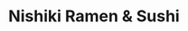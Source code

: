 ---
layout: place
title: "Nishiki Ramen & Sushi"
permalink: /maryland/gaithersburg/nishiki-ramen-sushi.html
stateAbbr: MD
stateName: Maryland
cityName: Gaithersburg
seo:
  name: "Nishiki Ramen & Sushi"
  type: Restaurant
  links: http://www.nishikiramenmd.com/
description: "Looking for sushi in Gaithersburg, Maryland? Check out Nishiki Ramen & Sushi for a delightful Japanese dining experience. Enjoy a variety of sushi and other ..."
place_id: ChIJDRVcamsttokRJrY_JwkrjoY
photos:
  - name: >-
      places/ChIJDRVcamsttokRJrY_JwkrjoY/photos/AeeoHcLwB5UUI1wdTA0ZU60zL1ZgYPC4Ommqc35e-lFpatIUf7znMPQ8PkWogpH1us1yLQ2TToJLILCQ-4cfFnfVKR8jYEA9ajrfqIDiwZ4WzbDzeGncOmmhEDqE0QI8cFvrAYNA0pOOQ0U6xZYcrTqsWdnFT14vuxB2WbXKgaAJaP-te6iFd9NEBTkkBoIl7LIFxtOM4TNoMAF9C305gEiMkJSk8eqIxKhkynkihn8SzSTtTGcFz6jTSJudIjAr-_uysGethZ5qrayF-mEj3XtKHwVNU1N3nh_DUWZU7hsIdsIuJEEi4VrhtvQWZENwRqrQPjgJGCetraRTqLwwmb2F42Iitx26UWeNc61qcg2lrsj-LjjEjYlP3HDd0rZwuT0n8VhkjVU-0hXocpV6TrcBDYg60zxQpIpgJ_UObRFp1tNcuxQ
    widthPx: 4032
    heightPx: 3024
    authorAttributions:
      - displayName: Stella NT
        uri: https://maps.google.com/maps/contrib/117270508285545005453
        photoUri: >-
          https://lh3.googleusercontent.com/a-/ALV-UjXnxOWlfdsGjdq5LjHTT-tDkrSsnDhuTKeN0iu1S3yhHtoC1QNA1A=s100-p-k-no-mo
    flagContentUri: >-
      https://www.google.com/local/imagery/report/?cb_client=maps_api_places.places_api&image_key=!1e10!2sCIHM0ogKEICAgID68OWV9gE&hl=en-US
    googleMapsUri: >-
      https://www.google.com/maps/place//data=!3m4!1e2!3m2!1sCIHM0ogKEICAgID68OWV9gE!2e10!4m2!3m1!1s0x89b62d6b6a5c150d:0x868e2b09273fb626
  - name: >-
      places/ChIJDRVcamsttokRJrY_JwkrjoY/photos/AeeoHcJDyS4sgdlpa1Idf4bh0e9yXXNnpRbLtDeW5CtYEwzABcTQ4bsXqV4eFBKZfOQ2E6bnMfA2VE7YsHpoo4kIYdJhCV1fM-ntPYXbecGzyUyHYDeMNRtyoXTMUQuSnc3jz_oC-T9kdB1AAcvj6arT2OxjUvZcnnMNZv9iIunCscunxftPtA00Vjlgj7xSJ91V5ZWw8wvaaEheIQ_4_ArF4GhPGs6g_WZo0GO5UDe1ECZNgtVJZt_PGyQDgCIAeysGqcI_GU7hV1sFBe6bHVi1x7z8AyJKCVc1ow9TAZmbRfmkUA
    widthPx: 4032
    heightPx: 3024
    authorAttributions:
      - displayName: Nishiki Ramen & Sushi
        uri: https://maps.google.com/maps/contrib/110736394873697748185
        photoUri: >-
          https://lh3.googleusercontent.com/a/ACg8ocJV5EYaDff-kxdO8PABF1dQXruzJ6TMg7_ddYVdBs_J7LXxkA=s100-p-k-no-mo
    flagContentUri: >-
      https://www.google.com/local/imagery/report/?cb_client=maps_api_places.places_api&image_key=!1e10!2sAF1QipNtPpZ02XCLVE7SbUcvogRaNZIp-YLPwbPAg7tA&hl=en-US
    googleMapsUri: >-
      https://www.google.com/maps/place//data=!3m4!1e2!3m2!1sAF1QipNtPpZ02XCLVE7SbUcvogRaNZIp-YLPwbPAg7tA!2e10!4m2!3m1!1s0x89b62d6b6a5c150d:0x868e2b09273fb626
  - name: >-
      places/ChIJDRVcamsttokRJrY_JwkrjoY/photos/AeeoHcK9yfECy2U9bxm5ljjae0fw5gfuSQpinlnwkBvV1IKpyxAGiRUCQTBVzGMiS03tpeN5hz-YZGqODT9Fy-5NGzvsIMMskjHdtFTgQfdyNSmodFA2d-v-ra6JRkm4Xi5FYqrzrzrLzRBo9QU9U194tCLp15JjZdg3T73LdKxYA0YE6urREB0siOhMPvlSLgqv_vy2Rya1M5XXO2vum7BvfoQL3a1LNqafPgpuMq-Q5CoG_6aHxjHmoQoqykWbdd2N1dgx7qiwNFrghYp8S-VQ2P6cx8KCa874XZ74qk2008v3MtZGI5wZYcv8yU75b0a59Tqp6TuShxG7FaaCa6foMfk6DwfrSr0DRrCB2dCFWDHa7cPPGlWpkpnWXFl_b-0Zu7G6gsDgWzgOswfyloAySrCAKQ7MGHCKJgiIkJyR6kD9HxEBKqzkfyL-GNlX7g
    widthPx: 4080
    heightPx: 3072
    authorAttributions:
      - displayName: Don Abalos
        uri: https://maps.google.com/maps/contrib/101145076786094769734
        photoUri: >-
          https://lh3.googleusercontent.com/a-/ALV-UjUt4xUb-ttYL7F9wvlzi7gdoGYVLzMqrVpQAjUkzAs_N1Nbu6eA=s100-p-k-no-mo
    flagContentUri: >-
      https://www.google.com/local/imagery/report/?cb_client=maps_api_places.places_api&image_key=!1e10!2sCIABIhADydER2SP-MWf6rioAAlmp&hl=en-US
    googleMapsUri: >-
      https://www.google.com/maps/place//data=!3m4!1e2!3m2!1sCIABIhADydER2SP-MWf6rioAAlmp!2e10!4m2!3m1!1s0x89b62d6b6a5c150d:0x868e2b09273fb626
  - name: >-
      places/ChIJDRVcamsttokRJrY_JwkrjoY/photos/AeeoHcLMIQzMMNX9ydw1Nnc9z77P81MtZh4ld-1_v_ONSTsmyKGIdJ__Z5ZRy6zOxXQmY0cYNYWpGN7NilJsEt3v-6NyGV3e2U95kvxLKRbRefAGZihILE8leHXZCaSiVTMpQR0XZpr2jkkfRPuiKWgANWdYYN7YkZBYYpukEJq-FkHbyO1_LMr_1-t6msa_ICl38h5C3SLPdjAbH7Rzc3LNLfmz9hoh3gwHFgX7XTVU71Bb9tCwgelO51FWD66ee9q3j9px-r_Czs3SolFKQ2BqbzdQpMQqMTtVGxX4KF4ZPhKUw7nusSlj2y2wY_b_jcgK07R2fGrXNyPlgVAM1a9l8EcvBn9JY6qeQc7LVnfMJ6Vp_uUieuWZFjSoYrx3aq_jnzUTVjz7jf74PllpF7AfLtqGzPgowLP6Nu2UPTzka6UdrJj-
    widthPx: 4800
    heightPx: 3614
    authorAttributions:
      - displayName: Joseph L
        uri: https://maps.google.com/maps/contrib/113301220305560842056
        photoUri: >-
          https://lh3.googleusercontent.com/a-/ALV-UjXhVNd7uQWTTPrXSXiQsuZWv_dW8NjcjT_jz6GYSGybMYgzobw=s100-p-k-no-mo
    flagContentUri: >-
      https://www.google.com/local/imagery/report/?cb_client=maps_api_places.places_api&image_key=!1e10!2sCIHM0ogKEICAgID3k46O1wE&hl=en-US
    googleMapsUri: >-
      https://www.google.com/maps/place//data=!3m4!1e2!3m2!1sCIHM0ogKEICAgID3k46O1wE!2e10!4m2!3m1!1s0x89b62d6b6a5c150d:0x868e2b09273fb626
  - name: >-
      places/ChIJDRVcamsttokRJrY_JwkrjoY/photos/AeeoHcLEzlLEzXwNruyeKB_zt0I_QPad6LK1fSYabufzK9VODipZACiiUoX5nZyhYlitQjXU3Zta-SiPgoJjKdyDXVoA49wpwUZ5kjHcLhmXP045pCE6iku_7r7RaxMR3ihOPQUvnTtLw5wDEtpm2ltgShBXc0C0dsIR37cmOnY1t9M3O33o2p0SiGqgWCpVxA1-f9iE-0-SFKQsH5VqboEz3BlGmrJZJ91r1_oc0KP6SssdWlIScgAinyDH3LpO8lKMRn0k3vJDCdnYLae6r__69TNlZG2IAdJeDPp44EwZf_K6W5PBgu1eD_Wv-DDfGUbH4W1fZJ4K0P-HNriECOOTnYS0foYk-Ubbo8PuWVjlWqmH3Onhg0IeTbyepuVWoPUVmq6dfBc5PvmA-0sE6d6ea6JWyl8oi5LytBasQA-kl1aWuEeq
    widthPx: 3024
    heightPx: 4032
    authorAttributions:
      - displayName: Monica Molina
        uri: https://maps.google.com/maps/contrib/104129364808858726311
        photoUri: >-
          https://lh3.googleusercontent.com/a-/ALV-UjUu1LPdETUD2diWWbeQxCbL6d160OsTqZD6BMZzeDrPQy5IhuWV=s100-p-k-no-mo
    flagContentUri: >-
      https://www.google.com/local/imagery/report/?cb_client=maps_api_places.places_api&image_key=!1e10!2sCIHM0ogKEICAgIDupNbX_QE&hl=en-US
    googleMapsUri: >-
      https://www.google.com/maps/place//data=!3m4!1e2!3m2!1sCIHM0ogKEICAgIDupNbX_QE!2e10!4m2!3m1!1s0x89b62d6b6a5c150d:0x868e2b09273fb626
  - name: >-
      places/ChIJDRVcamsttokRJrY_JwkrjoY/photos/AeeoHcJqAmVz_1qK3jdapBjVjgpLx9K0cM8JsbNHyGqttAz0fID_s_Hm0Pztad-lKJ7_FLInBbvr14NYUr_ZSNbSdLAdZLBJ0JxTha0k7EmXMqXzuFYqPnNINbl6i0Ggl8RhRHVnrX9QOomfvepE6W904CH3ru9X-l851gsX4AU2lgccL9SdunUR0BsC4mn_t4bvxQmTdSytXOtsLvygBQ3EhzWiPsi1vN40YYmDUrd_XIZLbnpGr5rcvTXu6Lygyl5lfC5GN1GXAWRztn5yT20GbD6g9N8-1VDt2ITWwb5mtHj7C8n4Cd838ngC-4tO1sREkRp3s05Pi7YQ56RyRIaiRvDWOnzLh6wxUTIzh-FnwXRBS-lWEU9uotRajJPrlFepHFW8E0z5cpQ6Xsg1PymEoVNCNDPTgq7KpxsFD8OXle2FojWD
    widthPx: 4000
    heightPx: 2556
    authorAttributions:
      - displayName: Al Cohen
        uri: https://maps.google.com/maps/contrib/107542443173392886540
        photoUri: >-
          https://lh3.googleusercontent.com/a-/ALV-UjVgLG3kxFuqZU-LtU92er4Q38Vo4WA4K3HWVm0MqUjfPasH91Nd=s100-p-k-no-mo
    flagContentUri: >-
      https://www.google.com/local/imagery/report/?cb_client=maps_api_places.places_api&image_key=!1e10!2sCIHM0ogKEICAgIDTydSQgAE&hl=en-US
    googleMapsUri: >-
      https://www.google.com/maps/place//data=!3m4!1e2!3m2!1sCIHM0ogKEICAgIDTydSQgAE!2e10!4m2!3m1!1s0x89b62d6b6a5c150d:0x868e2b09273fb626
  - name: >-
      places/ChIJDRVcamsttokRJrY_JwkrjoY/photos/AeeoHcJjekzH4j43ySiz3iAxngqCQVY1Gg065Gap24U9g_wAmsghiA2kBHsbzZ8IK7MloVLwuHOqtbeU1pa8si5rXsD912u0xi-8O-GbKL0dY2TGrsYEC9Xe6DbFoSKPm_NgmJ7FkG_0B07A11ATMe-VP0NrZ6ZhFMwLk200uxPFUR-hv7OFK-iv7N1tVmu03RGwHDDJpYTniE7SHxwR8AoHaS1zYkQEsmnSdxEggjVx1Wh96c-dqna5nG13sETeYgfEPX0NWwXNBLWd0yZd4Y2riBBKqD44ly9Y1SqRHq6RYJoQYzZH_Jwos90CqPMm9uyop7rySrTlBMWo5barQ8U_UFhnLlYXvLMdQ6h0jEUXM-ECEVOTfz11qLMxDUqY1RN9Ko1W_0jW3eBro6Tgbty8uiSmQgsjY8HxHk3Qz9OJ00WIYQ
    widthPx: 3021
    heightPx: 3495
    authorAttributions:
      - displayName: Vic
        uri: https://maps.google.com/maps/contrib/105154574514155203794
        photoUri: >-
          https://lh3.googleusercontent.com/a-/ALV-UjX0zyj-kEx793TZINOfpemu5RBTv1bYXhFQJDLqX7vK0DjdQo7H=s100-p-k-no-mo
    flagContentUri: >-
      https://www.google.com/local/imagery/report/?cb_client=maps_api_places.places_api&image_key=!1e10!2sCIHM0ogKEICAgIDRi8aPUA&hl=en-US
    googleMapsUri: >-
      https://www.google.com/maps/place//data=!3m4!1e2!3m2!1sCIHM0ogKEICAgIDRi8aPUA!2e10!4m2!3m1!1s0x89b62d6b6a5c150d:0x868e2b09273fb626
  - name: >-
      places/ChIJDRVcamsttokRJrY_JwkrjoY/photos/AeeoHcKk0TP0TiyVX7YYA6AYpbPExk7uXwl21WC5cShWfIKzbDMxuaTE40foAhHSt5omLQR6otGX5gwHUPgwo6CKcr3UqigkiTEU82I4tRWx8UN4IRcJJJqR05X7C46__3Gq92sLS80Do-ODkRxVX2PKQe9tc0pyU3jdWc1mmgVnA3-A7UpL5Yy1aUqaplUCxQBFXtveR886b1wtyF6opYEKyI69pYz8LfWMSfCrLdHdCE39KUCDx3KuihDAvWIISqMKd38Fh2mBaeVcpo0TijafnYV1w0QdwenjHwzcZnaxOm-iqcgtD9uIsVW-PKOnqzdX9qMcvqtstVCMwIQX_58noTlUslNSpsl49SYVPQPO3Oyf9wrEICe4ZMo_yfyeB_5RJlzqCiRDVqQ2zKS3gYZR6APCw_HXMb9u_Y3TDDJ4cZkHCw
    widthPx: 1920
    heightPx: 1080
    authorAttributions:
      - displayName: Stella NT
        uri: https://maps.google.com/maps/contrib/117270508285545005453
        photoUri: >-
          https://lh3.googleusercontent.com/a-/ALV-UjXnxOWlfdsGjdq5LjHTT-tDkrSsnDhuTKeN0iu1S3yhHtoC1QNA1A=s100-p-k-no-mo
    flagContentUri: >-
      https://www.google.com/local/imagery/report/?cb_client=maps_api_places.places_api&image_key=!1e10!2sCIHM0ogKEICAgID68JXZHA&hl=en-US
    googleMapsUri: >-
      https://www.google.com/maps/place//data=!3m4!1e2!3m2!1sCIHM0ogKEICAgID68JXZHA!2e10!4m2!3m1!1s0x89b62d6b6a5c150d:0x868e2b09273fb626
  - name: >-
      places/ChIJDRVcamsttokRJrY_JwkrjoY/photos/AeeoHcJ2RvK82nUb8PFDKF4NVf496mZ7twNOcn7BnaRJAtkMLNOrNxFLluQ3neFYMYjgA7I1VjMbMejwCbIO1hyZfBxXuGPp8sT3yE3N6hKpX0NYvX98loechiK-g9tG28yg5w2MQQvGmzoHVkL2_XLwJpAqu2DXvt_9T1rK4SmbbDYUUyBhUPi24pVWIF4N7NT0BsqI3F1hQGssWrToAGIzedFZh2_p-X64qRC4HB8TPRkJTuyUTHL-hqjj9UysbHZbP03dNxjcCEMvPlGejx0SdjfeEnYqHmldphRUktm3xZ5xaaNhEn8492Ar1X2Go_wMml9ZnDPRgKiXKW7XiTHr-d76GSHJ6U-2-m-iopANnK79AFljE0xAy0irfsconaF2cW43YNQkZtDGTFoToc4GvW5r2c727WCbW7eQtd44zq_G0Zz6oPqarX_lYGyVsg
    widthPx: 4080
    heightPx: 3072
    authorAttributions:
      - displayName: Don Abalos
        uri: https://maps.google.com/maps/contrib/101145076786094769734
        photoUri: >-
          https://lh3.googleusercontent.com/a-/ALV-UjUt4xUb-ttYL7F9wvlzi7gdoGYVLzMqrVpQAjUkzAs_N1Nbu6eA=s100-p-k-no-mo
    flagContentUri: >-
      https://www.google.com/local/imagery/report/?cb_client=maps_api_places.places_api&image_key=!1e10!2sCIABIhAA3jqzeBW8K2e6Mu0ABhF1&hl=en-US
    googleMapsUri: >-
      https://www.google.com/maps/place//data=!3m4!1e2!3m2!1sCIABIhAA3jqzeBW8K2e6Mu0ABhF1!2e10!4m2!3m1!1s0x89b62d6b6a5c150d:0x868e2b09273fb626
  - name: >-
      places/ChIJDRVcamsttokRJrY_JwkrjoY/photos/AeeoHcLIcxBEKqwdaDgkWe-sCzR2sD_YnIZsb6K2lQyllTp-sSwx0nxL3xN5xVysT4IvwChB5F0vT9fMMrqNFqgl_16OMYg3HgN5C854gjx07dwLRgTSjRbkbEat1cWWk8fp9IuCvfmNja67yFlsTgk103j0VfUE4r2URx9Mdn1NFFmbjxUer1sZzUaD4hj30eFMxaTdkfyLvLi01d47yAcXP13E8WJIAObTOrkKr9YnwkMqNYuugUZrXS9UwA1xXDJzy2Y7POQXlwLZVB20wWC0HOjmQTJw0OaLf2b7nda9QDDtG2IAOjn8MIz3TYQQHF0n5zDGg5hCfpuRsiE4AF_HJOPCU4_dk-jRd1Kwozvm_X7grCZDo35CA2t65fxBS4p07j3Y1LKZdNJpZI7cTNbc7-3Pqf2jdP9n4hEcMgFEsOc
    widthPx: 1440
    heightPx: 1440
    authorAttributions:
      - displayName: caijun liu
        uri: https://maps.google.com/maps/contrib/118193366409170162184
        photoUri: >-
          https://lh3.googleusercontent.com/a-/ALV-UjXt74gDDT6gnqJcJqQw5C1QicDhp3lgNICTbnONNxOA2ZUeXwTT=s100-p-k-no-mo
    flagContentUri: >-
      https://www.google.com/local/imagery/report/?cb_client=maps_api_places.places_api&image_key=!1e10!2sCIHM0ogKEICAgIDq4Kn9Zw&hl=en-US
    googleMapsUri: >-
      https://www.google.com/maps/place//data=!3m4!1e2!3m2!1sCIHM0ogKEICAgIDq4Kn9Zw!2e10!4m2!3m1!1s0x89b62d6b6a5c150d:0x868e2b09273fb626
address: 328 Main St, Gaithersburg, MD 20878, USA
street: 328 Main St
city: Gaithersburg
state: MD
zip: '20878'
country: USA
neighborhood: Kentlands
latitude: '39.121611'
longitude: '-77.237829'
accessibility_options:
  wheelchairAccessibleParking: true
  wheelchairAccessibleEntrance: true
  wheelchairAccessibleRestroom: true
  wheelchairAccessibleSeating: true
business_status: OPERATIONAL
name: Nishiki Ramen & Sushi
google_maps_links:
  directionsUri: >-
    https://www.google.com/maps/dir//''/data=!4m7!4m6!1m1!4e2!1m2!1m1!1s0x89b62d6b6a5c150d:0x868e2b09273fb626!3e0
  placeUri: https://maps.google.com/?cid=9695734366088443430
  writeAReviewUri: >-
    https://www.google.com/maps/place//data=!4m3!3m2!1s0x89b62d6b6a5c150d:0x868e2b09273fb626!12e1
  reviewsUri: >-
    https://www.google.com/maps/place//data=!4m4!3m3!1s0x89b62d6b6a5c150d:0x868e2b09273fb626!9m1!1b1
  photosUri: >-
    https://www.google.com/maps/place//data=!4m3!3m2!1s0x89b62d6b6a5c150d:0x868e2b09273fb626!10e5
primary_type: Ramen Restaurant
opening_hours:
  regular: null
  current: null
secondary_opening_hours:
  regular:
    weekdayDescriptions: null
    type: null
  current:
    weekdayDescriptions: null
    type: null
phone: (301) 569-4135
price_level: PRICE_LEVEL_INEXPENSIVE
price_range: $10 &ndash; $20
rating: '4.6'
rating_count: 291
website: http://www.nishikiramenmd.com/
reviews:
  - name: >-
      places/ChIJDRVcamsttokRJrY_JwkrjoY/reviews/ChdDSUhNMG9nS0VJQ0FnTUNRa2V1bnlRRRAB
    relativePublishTimeDescription: a month ago
    rating: 5
    text:
      text: >-
        Delicious food at a reasonable price! Ramen had a generous portion of
        ingredients. Sashimi was very fresh and served in thick slices. Will
        definitely come back!
      languageCode: en
    originalText:
      text: >-
        Delicious food at a reasonable price! Ramen had a generous portion of
        ingredients. Sashimi was very fresh and served in thick slices. Will
        definitely come back!
      languageCode: en
    authorAttribution:
      displayName: Julia Kim
      uri: https://www.google.com/maps/contrib/109848503227534261193/reviews
      photoUri: >-
        https://lh3.googleusercontent.com/a/ACg8ocLY2QPCB60ibnIltJ4R9hqO4XegMMFzIhnljRW0hsotkG_WFQ=s128-c0x00000000-cc-rp-mo-ba2
    publishTime: '2025-03-05T03:28:05.826222Z'
    flagContentUri: >-
      https://www.google.com/local/review/rap/report?postId=ChdDSUhNMG9nS0VJQ0FnTUNRa2V1bnlRRRAB&d=17924085&t=1
    googleMapsUri: >-
      https://www.google.com/maps/reviews/data=!4m6!14m5!1m4!2m3!1sChdDSUhNMG9nS0VJQ0FnTUNRa2V1bnlRRRAB!2m1!1s0x89b62d6b6a5c150d:0x868e2b09273fb626
  - name: >-
      places/ChIJDRVcamsttokRJrY_JwkrjoY/reviews/ChZDSUhNMG9nS0VJQ0FnSUNQOVphVGJnEAE
    relativePublishTimeDescription: 3 months ago
    rating: 4
    text:
      text: >-
        I'll start with the food was amazing! I had a spicy ramen and it was
        absolutely flavorful and scrumptious. The service, however, was a
        different story. The server was working alone, but that doesn't excuse
        making us wait 20 minutes before even being offered a glass of water.
        Once the food was delivered, not once did she check on us or refill our
        water. But, other than this it was an enjoyable dining experience.
      languageCode: en
    originalText:
      text: >-
        I'll start with the food was amazing! I had a spicy ramen and it was
        absolutely flavorful and scrumptious. The service, however, was a
        different story. The server was working alone, but that doesn't excuse
        making us wait 20 minutes before even being offered a glass of water.
        Once the food was delivered, not once did she check on us or refill our
        water. But, other than this it was an enjoyable dining experience.
      languageCode: en
    authorAttribution:
      displayName: Mathilde
      uri: https://www.google.com/maps/contrib/108383231353368193231/reviews
      photoUri: >-
        https://lh3.googleusercontent.com/a/ACg8ocLjAa11Y713fWi-r_intFXWveT7i7c9b4uiBMBiHbtsipYwF4w=s128-c0x00000000-cc-rp-mo-ba3
    publishTime: '2025-01-08T18:07:13.590330Z'
    flagContentUri: >-
      https://www.google.com/local/review/rap/report?postId=ChZDSUhNMG9nS0VJQ0FnSUNQOVphVGJnEAE&d=17924085&t=1
    googleMapsUri: >-
      https://www.google.com/maps/reviews/data=!4m6!14m5!1m4!2m3!1sChZDSUhNMG9nS0VJQ0FnSUNQOVphVGJnEAE!2m1!1s0x89b62d6b6a5c150d:0x868e2b09273fb626
  - name: >-
      places/ChIJDRVcamsttokRJrY_JwkrjoY/reviews/ChdDSUhNMG9nS0VJQ0FnSUR4dHVUQWhnRRAB
    relativePublishTimeDescription: a month ago
    rating: 5
    text:
      text: >-
        They have the freshest Sashimi time and time again. Excellent lunch
        specials.

        Ramen is very good too, though sushi chef special, fire dragon roll and
        salmon family are a must try rolls.
      languageCode: en
    originalText:
      text: >-
        They have the freshest Sashimi time and time again. Excellent lunch
        specials.

        Ramen is very good too, though sushi chef special, fire dragon roll and
        salmon family are a must try rolls.
      languageCode: en
    authorAttribution:
      displayName: Max BORISOV
      uri: https://www.google.com/maps/contrib/103935696546602896484/reviews
      photoUri: >-
        https://lh3.googleusercontent.com/a/ACg8ocKRfgiAHqyXhGxcT5hA5VQ7N-Qy2fiwcRdc8bK9rSL3c9h3Lg=s128-c0x00000000-cc-rp-mo-ba3
    publishTime: '2025-03-02T22:38:52.503812Z'
    flagContentUri: >-
      https://www.google.com/local/review/rap/report?postId=ChdDSUhNMG9nS0VJQ0FnSUR4dHVUQWhnRRAB&d=17924085&t=1
    googleMapsUri: >-
      https://www.google.com/maps/reviews/data=!4m6!14m5!1m4!2m3!1sChdDSUhNMG9nS0VJQ0FnSUR4dHVUQWhnRRAB!2m1!1s0x89b62d6b6a5c150d:0x868e2b09273fb626
  - name: >-
      places/ChIJDRVcamsttokRJrY_JwkrjoY/reviews/ChZDSUhNMG9nS0VJQ0FnSURyZ2FlcEp3EAE
    relativePublishTimeDescription: 8 months ago
    rating: 5
    text:
      text: >-
        Where to begin. Nishika went all out on our sushi platter, which was
        truly a delicious meal. The staff were extremely accommodating, allowed
        me to customize a drink, and were so friendly. The sushi chefs all said
        bye when we left, and the vibes inside were immaculate and I felt like I
        was in a cool Japanese sushi restaurant in Tokyo. So cool!
      languageCode: en
    originalText:
      text: >-
        Where to begin. Nishika went all out on our sushi platter, which was
        truly a delicious meal. The staff were extremely accommodating, allowed
        me to customize a drink, and were so friendly. The sushi chefs all said
        bye when we left, and the vibes inside were immaculate and I felt like I
        was in a cool Japanese sushi restaurant in Tokyo. So cool!
      languageCode: en
    authorAttribution:
      displayName: J W
      uri: https://www.google.com/maps/contrib/103863095693495443589/reviews
      photoUri: >-
        https://lh3.googleusercontent.com/a/ACg8ocJf4niGYZGKbEaQVAem4ARNhSQ8E4wUiobQtYaQKe_6Dl2Pig=s128-c0x00000000-cc-rp-mo-ba4
    publishTime: '2024-07-17T23:55:51.759545Z'
    flagContentUri: >-
      https://www.google.com/local/review/rap/report?postId=ChZDSUhNMG9nS0VJQ0FnSURyZ2FlcEp3EAE&d=17924085&t=1
    googleMapsUri: >-
      https://www.google.com/maps/reviews/data=!4m6!14m5!1m4!2m3!1sChZDSUhNMG9nS0VJQ0FnSURyZ2FlcEp3EAE!2m1!1s0x89b62d6b6a5c150d:0x868e2b09273fb626
  - name: >-
      places/ChIJDRVcamsttokRJrY_JwkrjoY/reviews/ChdDSUhNMG9nS0VJQ0FnSUQ5cjlXRTdBRRAB
    relativePublishTimeDescription: a year ago
    rating: 2
    text:
      text: >-
        The chicken karage ramen broth tasted odd. Big bites of ginger flavor or
        pepper. Off putting. The takoyaki tasted OK. The Ramen smelled like soup
        in a cup. The service was pretty slow. I would not recommend it. Go
        somewhere else, not in the Kentlands. The tempura was pretty good. It's
        disappointing for ramen.
      languageCode: en
    originalText:
      text: >-
        The chicken karage ramen broth tasted odd. Big bites of ginger flavor or
        pepper. Off putting. The takoyaki tasted OK. The Ramen smelled like soup
        in a cup. The service was pretty slow. I would not recommend it. Go
        somewhere else, not in the Kentlands. The tempura was pretty good. It's
        disappointing for ramen.
      languageCode: en
    authorAttribution:
      displayName: Sarah Bien
      uri: https://www.google.com/maps/contrib/116880821423742314468/reviews
      photoUri: >-
        https://lh3.googleusercontent.com/a-/ALV-UjVy5s7MUd-YC9OY30UBJsH1pmbyp_8F7umysYtbXDb162nATb3GxQ=s128-c0x00000000-cc-rp-mo-ba3
    publishTime: '2024-03-22T14:56:13.091336Z'
    flagContentUri: >-
      https://www.google.com/local/review/rap/report?postId=ChdDSUhNMG9nS0VJQ0FnSUQ5cjlXRTdBRRAB&d=17924085&t=1
    googleMapsUri: >-
      https://www.google.com/maps/reviews/data=!4m6!14m5!1m4!2m3!1sChdDSUhNMG9nS0VJQ0FnSUQ5cjlXRTdBRRAB!2m1!1s0x89b62d6b6a5c150d:0x868e2b09273fb626
parking_options:
  freeParkingLot: true
  freeStreetParking: true
  valetParking: false
payment_options:
  acceptsCreditCards: true
  acceptsDebitCards: true
  acceptsCashOnly: false
  acceptsNfc: true
allow_dogs: null
curbside_pickup: null
delivery: true
dine_in: true
good_for_children: true
good_for_groups: true
good_for_sports: false
live_music: false
menu_for_children: false
outdoor_seating: true
reservable: true
restroom: true
serves_beer: null
serves_breakfast: false
serves_brunch: false
serves_cocktails: null
serves_coffee: false
serves_dinner: true
serves_dessert: true
serves_lunch: true
serves_vegetarian_food: null
serves_wine: null
takeout: true
summary: null

---